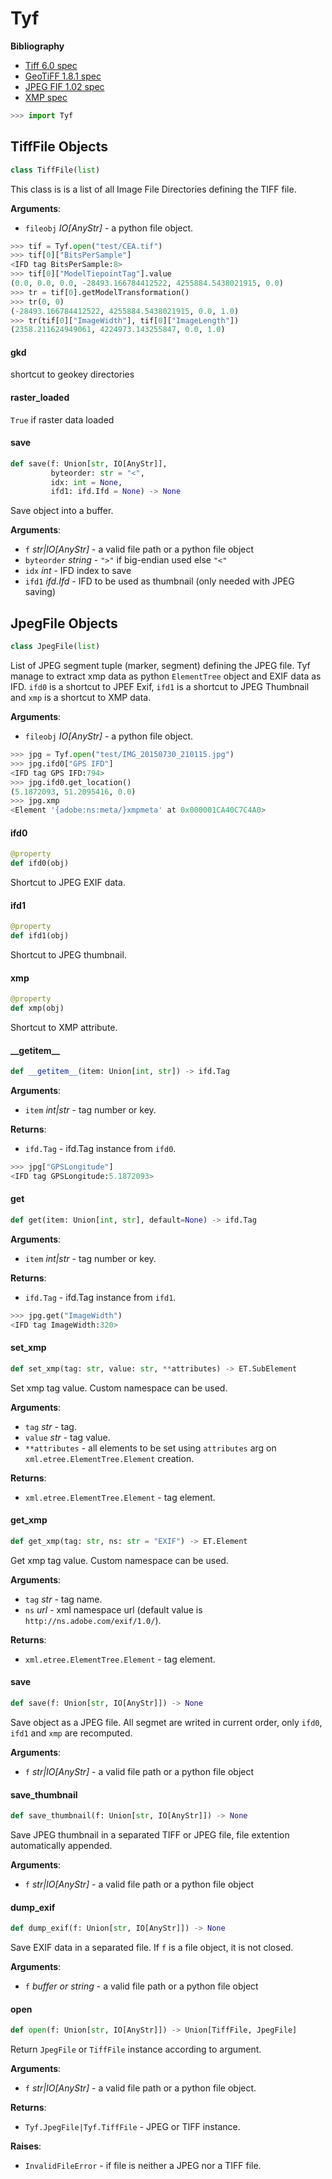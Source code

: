 <a id="Tyf"></a>

# Tyf

__Bibliography__

 + [Tiff 6.0 spec](https://www.itu.int/itudoc/itu-t/com16/tiff-fx/docs/tiff6.pdf)
 + [GeoTiFF 1.8.1 spec](https://htmlpreview.github.io/?https://github.com/OSGeo/libgeotiff/blob/master/geotiff/html/spec/geotiff2.6.html)
 + [JPEG FIF 1.02 spec](https://www.w3.org/Graphics/JPEG/jfif3.pdf)
 + [XMP spec](https://developer.adobe.com/xmp/docs/XMPSpecifications/)

```python
>>> import Tyf
```

<a id="Tyf.TiffFile"></a>

## TiffFile Objects

```python
class TiffFile(list)
```

This class is is a list of all Image File Directories defining the TIFF
file.

**Arguments**:

- `fileobj` _IO[AnyStr]_ - a python file object.
  
```python
>>> tif = Tyf.open("test/CEA.tif")
>>> tif[0]["BitsPerSample"]
<IFD tag BitsPerSample:8>
>>> tif[0]["ModelTiepointTag"].value
(0.0, 0.0, 0.0, -28493.166784412522, 4255884.5438021915, 0.0)
>>> tr = tif[0].getModelTransformation()
>>> tr(0, 0)
(-28493.166784412522, 4255884.5438021915, 0.0, 1.0)
>>> tr(tif[0]["ImageWidth"], tif[0]["ImageLength"])
(2358.211624949061, 4224973.143255847, 0.0, 1.0)
```

<a id="Tyf.TiffFile.gkd"></a>

#### gkd

shortcut to geokey directories

<a id="Tyf.TiffFile.raster_loaded"></a>

#### raster\_loaded

`True` if raster data loaded

<a id="Tyf.TiffFile.save"></a>

#### save

```python
def save(f: Union[str, IO[AnyStr]],
         byteorder: str = "<",
         idx: int = None,
         ifd1: ifd.Ifd = None) -> None
```

Save object into a buffer.

**Arguments**:

- `f` _str|IO[AnyStr]_ - a valid file path or a python file object
- `byteorder` _string_ - `">"` if big-endian used else `"<"`
- `idx` _int_ - IFD index to save
- `ifd1` _ifd.Ifd_ - IFD to be used as thumbnail (only needed with
  JPEG saving)

<a id="Tyf.JpegFile"></a>

## JpegFile Objects

```python
class JpegFile(list)
```

List of JPEG segment tuple (marker, segment) defining the JPEG file. Tyf
manage to extract xmp data as python `ElementTree` object and EXIF data
as IFD. `ifd0` is a shortcut to JPEF Exif, `ifd1` is a shortcut to JPEG
Thumbnail and `xmp` is a shortcut to XMP data.

**Arguments**:

- `fileobj` _IO[AnyStr]_ - a python file object.
  
```python
>>> jpg = Tyf.open("test/IMG_20150730_210115.jpg")
>>> jpg.ifd0["GPS IFD"]
<IFD tag GPS IFD:794>
>>> jpg.ifd0.get_location()
(5.1872093, 51.2095416, 0.0)
>>> jpg.xmp
<Element '{adobe:ns:meta/}xmpmeta' at 0x000001CA40C7C4A0>
```

<a id="Tyf.JpegFile.ifd0"></a>

#### ifd0

```python
@property
def ifd0(obj)
```

Shortcut to JPEG EXIF data.

<a id="Tyf.JpegFile.ifd1"></a>

#### ifd1

```python
@property
def ifd1(obj)
```

Shortcut to JPEG thumbnail.

<a id="Tyf.JpegFile.xmp"></a>

#### xmp

```python
@property
def xmp(obj)
```

Shortcut to XMP attribute.

<a id="Tyf.JpegFile.__getitem__"></a>

#### \_\_getitem\_\_

```python
def __getitem__(item: Union[int, str]) -> ifd.Tag
```

**Arguments**:

- `item` _int|str_ - tag number or key.
  

**Returns**:

- `ifd.Tag` - ifd.Tag instance from `ifd0`.
  
```python
>>> jpg["GPSLongitude"]
<IFD tag GPSLongitude:5.1872093>
```

<a id="Tyf.JpegFile.get"></a>

#### get

```python
def get(item: Union[int, str], default=None) -> ifd.Tag
```

**Arguments**:

- `item` _int|str_ - tag number or key.
  

**Returns**:

- `ifd.Tag` - ifd.Tag instance from `ifd1`.
  
```python
>>> jpg.get("ImageWidth")
<IFD tag ImageWidth:320>
```

<a id="Tyf.JpegFile.set_xmp"></a>

#### set\_xmp

```python
def set_xmp(tag: str, value: str, **attributes) -> ET.SubElement
```

Set xmp tag value. Custom namespace can be used.

**Arguments**:

- `tag` _str_ - tag.
- `value` _str_ - tag value.
- `**attributes` - all elements to be set using `attributes` arg on
  `xml.etree.ElementTree.Element` creation.
  

**Returns**:

- `xml.etree.ElementTree.Element` - tag element.

<a id="Tyf.JpegFile.get_xmp"></a>

#### get\_xmp

```python
def get_xmp(tag: str, ns: str = "EXIF") -> ET.Element
```

Get xmp tag value. Custom namespace can be used.

**Arguments**:

- `tag` _str_ - tag name.
- `ns` _url_ - xml namespace url (default value is
  `http://ns.adobe.com/exif/1.0/`).
  

**Returns**:

- `xml.etree.ElementTree.Element` - tag element.

<a id="Tyf.JpegFile.save"></a>

#### save

```python
def save(f: Union[str, IO[AnyStr]]) -> None
```

Save object as a JPEG file. All segmet are writed in current order,
only `ifd0`, `ifd1` and `xmp` are recomputed.

**Arguments**:

- `f` _str|IO[AnyStr]_ - a valid file path or a python file object

<a id="Tyf.JpegFile.save_thumbnail"></a>

#### save\_thumbnail

```python
def save_thumbnail(f: Union[str, IO[AnyStr]]) -> None
```

Save JPEG thumbnail in a separated TIFF or JPEG file, file extention
automatically appended.

**Arguments**:

- `f` _str|IO[AnyStr]_ - a valid file path or a python file object

<a id="Tyf.JpegFile.dump_exif"></a>

#### dump\_exif

```python
def dump_exif(f: Union[str, IO[AnyStr]]) -> None
```

Save EXIF data in a separated file. If `f` is a file object, it is
not closed.

**Arguments**:

- `f` _buffer or string_ - a valid file path or a python file object

<a id="Tyf.open"></a>

#### open

```python
def open(f: Union[str, IO[AnyStr]]) -> Union[TiffFile, JpegFile]
```

Return `JpegFile` or `TiffFile` instance according to argument.

**Arguments**:

- `f` _str|IO[AnyStr]_ - a valid file path or a python file object.
  

**Returns**:

- `Tyf.JpegFile|Tyf.TiffFile` - JPEG or TIFF instance.
  

**Raises**:

- `InvalidFileError` - if file is neither a JPEG nor a TIFF file.


